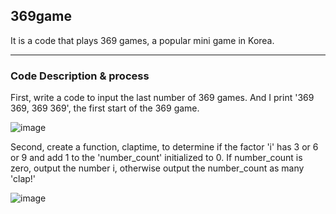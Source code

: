 ## 369game
It is a code that plays 369 games, a popular mini game in Korea.

---
### Code Description & process
First, write a code to input the last number of 369 games. And I print '369 369, 369 369', the first start of the 369 game.

![image](https://user-images.githubusercontent.com/79324847/109372795-d241a880-78ee-11eb-8406-9bba729ddd5e.png)

Second, create a function, claptime, to determine if the factor 'i' has 3 or 6 or 9 and add 1 to the 'number_count' initialized to 0. 
If number_count is zero, output the number i, otherwise output the number_count as many 'clap!'

![image](https://user-images.githubusercontent.com/79324847/109373366-a4aa2e80-78f1-11eb-87de-242cca8dff57.png)
